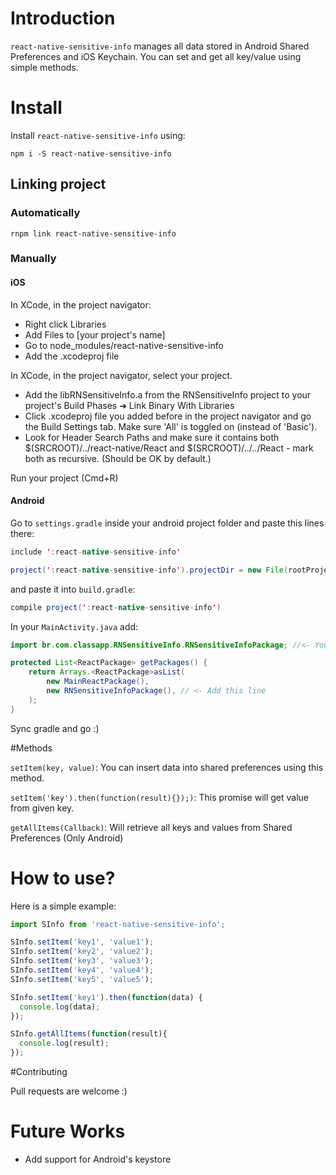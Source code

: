 # Introduction

`react-native-sensitive-info` manages all data stored in Android Shared Preferences and iOS Keychain. You can set and get all key/value using simple methods.

# Install

Install `react-native-sensitive-info` using:

``npm i -S react-native-sensitive-info``

## Linking project

### Automatically

`rnpm link react-native-sensitive-info`

### Manually

#### iOS

In XCode, in the project navigator:

* Right click Libraries
* Add Files to [your project's name]
* Go to node_modules/react-native-sensitive-info
* Add the .xcodeproj file

In XCode, in the project navigator, select your project.

* Add the libRNSensitiveInfo.a from the RNSensitiveInfo project to your project's Build Phases ➜ Link Binary With Libraries
* Click .xcodeproj file you added before in the project navigator and go the Build Settings tab. Make sure 'All' is toggled on (instead of 'Basic').
* Look for Header Search Paths and make sure it contains both $(SRCROOT)/../react-native/React and $(SRCROOT)/../../React - mark both as recursive. (Should be OK by default.)

Run your project (Cmd+R)

#### Android

Go to `settings.gradle` inside your android project folder and paste this lines there:

```java
include ':react-native-sensitive-info'

project(':react-native-sensitive-info').projectDir = new File(rootProject.projectDir, '../node_modules/react-native-sensitive-info/android')
```

and paste it into `build.gradle`:

```java
compile project(':react-native-sensitive-info')
```

In your `MainActivity.java` add:
```java
import br.com.classapp.RNSensitiveInfo.RNSensitiveInfoPackage; //<- You must import this

protected List<ReactPackage> getPackages() {
    return Arrays.<ReactPackage>asList(
        new MainReactPackage(),
        new RNSensitiveInfoPackage(), // <- Add this line
    );
}
```

Sync gradle and go :)

#Methods

`setItem(key, value)`: You can insert data into shared preferences using this method.

`setItem('key').then(function(result){});)`: This promise will get value from given key.

`getAllItems(Callback)`: Will retrieve all keys and values from Shared Preferences (Only Android)

# How to use?

Here is a simple example:

```javascript
import SInfo from 'react-native-sensitive-info';

SInfo.setItem('key1', 'value1');
SInfo.setItem('key2', 'value2');
SInfo.setItem('key3', 'value3');
SInfo.setItem('key4', 'value4');
SInfo.setItem('key5', 'value5');

SInfo.setItem('key1').then(function(data) {
  console.log(data);
});

SInfo.getAllItems(function(result){
  console.log(result);
});
```
#Contributing

Pull requests are welcome :)

# Future Works

  * Add support for Android's keystore

